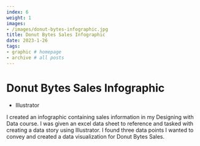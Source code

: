 ```yaml
---
index: 6
weight: 1
images:
- /images/donut-bytes-infographic.jpg
title: Donut Bytes Sales Infographic
date: 2023-1-26
tags:
- graphic # homepage
- archive # all posts
---
```


# Donut Bytes Sales Infographic
- Illustrator

I created an infographic containing sales information in my Designing with Data course. I was given an excel data sheet to reference and tasked with creating a data story using Illustrator. I found three data points I wanted to convey and created a data visualization for Donut Bytes Sales.
